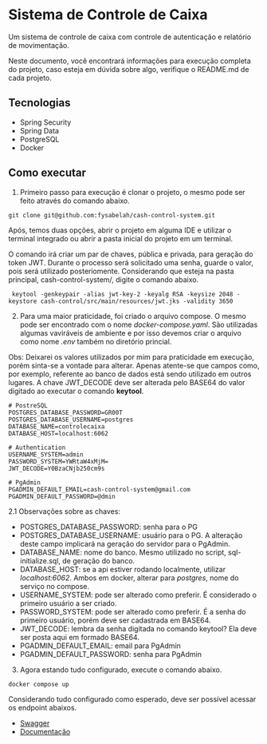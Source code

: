 # Sistema de Controle de Caixa

Um sistema de controle de caixa com controle de autenticação e relatório de movimentação.

Neste documento, você encontrará informações para execução completa do projeto, caso esteja em dúvida sobre algo,
verifique o README.md de cada projeto.

## Tecnologias

- Spring Security
- Spring Data
- PostgreSQL
- Docker

## Como executar

1. Primeiro passo para execução é clonar o projeto, o mesmo pode ser feito através do comando abaixo.

```
git clone git@github.com:fysabelah/cash-control-system.git
```

Após, temos duas opções, abrir o projeto em alguma IDE e utilizar o terminal integrado ou abrir a pasta inicial do
projeto em um terminal.

O comando irá criar um par de chaves, pública e privada, para geração do token JWT. Durante o processo será solicitado
uma senha, guarde o valor, pois será utilizado posteriomente. Considerando que esteja na pasta principal,
cash-control-system/, digite o comando abaixo.

```
 keytool -genkeypair -alias jwt-key-2 -keyalg RSA -keysize 2048 -keystore cash-control/src/main/resources/jwt.jks -validity 3650
```

2. Para uma maior praticidade, foi criado o arquivo compose. O mesmo pode ser encontrado com o nome
   *docker-compose.yaml*. São utilizadas algumas vaviráveis de ambiente e por isso devemos criar o arquivo como nome
   _.env_ também no diretório princial.

Obs: Deixarei os valores utilizados por mim para praticidade em execução, porém sinta-se a vontade para alterar.
Apenas atente-se que campos como, por exemplo, referente ao banco de dados está sendo utilizado em outros lugares. A
chave JWT_DECODE deve ser alterada pelo BASE64 do valor digitado ao executar o comando **keytool**.

```
# PostreSQL
POSTGRES_DATABASE_PASSWORD=GR00T
POSTGRES_DATABASE_USERNAME=postgres
DATABASE_NAME=controlecaixa
DATABASE_HOST=localhost:6062

# Authentication
USERNAME_SYSTEM=admin
PASSWORD_SYSTEM=YWRtaW4xMjM=
JWT_DECODE=Y0BzaCNjb250cm9s

# PgAdmin
PGADMIN_DEFAULT_EMAIL=cash-control-system@gmail.com
PGADMIN_DEFAULT_PASSWORD=@dmin
```

2.1 Observações sobre as chaves:

* POSTGRES_DATABASE_PASSWORD: senha para o PG
* POSTGRES_DATABASE_USERNAME: usuário para o PG. A alteração deste campo implicará na geração do servidor para o
  PgAdmin.
* DATABASE_NAME: nome do banco. Mesmo utilizado no script, sql-initialize.sql, de geração do banco.
* DATABASE_HOST: se a api estiver rodando localmente, utilizar _localhost:6062_. Ambos em docker, alterar para
  _postgres_, nome do serviço no compose.
* USERNAME_SYSTEM: pode ser alterado como preferir. É considerado o primeiro usuário a ser criado.
* PASSWORD_SYSTEM: pode ser alterado como preferir. É a senha do primeiro usuário, porém deve ser cadastrada em BASE64.
* JWT_DECODE: lembra da senha digitada no comando keytool? Ela deve ser posta aqui em formado BASE64.
* PGADMIN_DEFAULT_EMAIL: email para PgAdmin
* PGADMIN_DEFAULT_PASSWORD: senha para PgAdmin

3. Agora estando tudo configurado, execute o comando abaixo.

```
docker compose up
```

Considerando tudo configurado como esperado, deve ser possível acessar os endpoint abaixos.

* [Swagger](http://localhost:8080/doc/api.html)
* [Documentação](http://localhost:8080/documentation)
